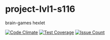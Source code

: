 # project-lvl1-s116
brain-games hexlet



[![Code Climate](https://codeclimate.com/github/artanizo/project-lvl1-s116/badges/gpa.svg)](https://codeclimate.com/github/artanizo/project-lvl1-s116)
[![Test Coverage](https://codeclimate.com/github/artanizo/project-lvl1-s116/badges/coverage.svg)](https://codeclimate.com/github/artanizo/project-lvl1-s116/coverage)
[![Issue Count](https://codeclimate.com/github/artanizo/project-lvl1-s116/badges/issue_count.svg)](https://codeclimate.com/github/artanizo/project-lvl1-s116)
